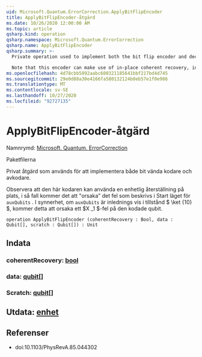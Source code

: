 ```yaml
---
uid: Microsoft.Quantum.ErrorCorrection.ApplyBitFlipEncoder
title: ApplyBitFlipEncoder-åtgärd
ms.date: 10/26/2020 12:00:00 AM
ms.topic: article
qsharp.kind: operation
qsharp.namespace: Microsoft.Quantum.ErrorCorrection
qsharp.name: ApplyBitFlipEncoder
qsharp.summary: >-
  Private operation used to implement both the bit flip encoder and decoder.

  Note that this encoder can make use of in-place coherent recovery, in which case it will "cause" the error described by the initial state of `auxQubits`. In particular, if `auxQubits` are initially in the state $\ket{10}$, this will cause an $X_1$ error on the encoded qubit.
ms.openlocfilehash: 4d78cbb5892aabc600321185641bbf217bd4d745
ms.sourcegitcommit: 29e0d88a30e4166fa580132124b0eb57e1f0e986
ms.translationtype: MT
ms.contentlocale: sv-SE
ms.lasthandoff: 10/27/2020
ms.locfileid: "92727135"
---
```

# <a name="applybitflipencoder-operation"></a>ApplyBitFlipEncoder-åtgärd

Namnrymd: [Microsoft. Quantum. ErrorCorrection](xref:Microsoft.Quantum.ErrorCorrection)

Paketfilerna [](https://nuget.org/packages/)


Privat åtgärd som används för att implementera både bit vända kodare och avkodare.

Observera att den här kodaren kan använda en enhetlig återställning på plats, i så fall kommer det att "orsaka" det fel som beskrivs i Start läget för `auxQubits` .
I synnerhet, om `auxQubits` är inlednings vis i tillstånd $ \ket {10} $, kommer detta att orsaka ett $X _1 $-fel på den kodade qubit.

```qsharp
operation ApplyBitFlipEncoder (coherentRecovery : Bool, data : Qubit[], scratch : Qubit[]) : Unit
```


## <a name="input"></a>Indata

### <a name="coherentrecovery--bool"></a>coherentRecovery: [bool](xref:microsoft.quantum.lang-ref.bool)




### <a name="data--qubit"></a>data: [qubit](xref:microsoft.quantum.lang-ref.qubit)[]




### <a name="scratch--qubit"></a>Scratch: [qubit](xref:microsoft.quantum.lang-ref.qubit)[]





## <a name="output--unit"></a>Utdata: [enhet](xref:microsoft.quantum.lang-ref.unit)



## <a name="references"></a>Referenser

- doi:10.1103/PhysRevA.85.044302